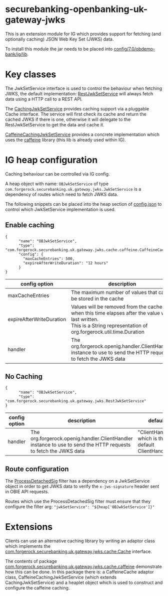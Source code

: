 # securebanking-openbanking-uk-gateway-jwks
This is an extension module for IG which provides support for fetching (and optionally caching) JSON Web Key Set (JWKS) data.

To install this module the jar needs to be placed into [config/7.0/obdemo-bank/ig/lib](../config/7.0/obdemo-bank/ig/lib).

# Key classes
The JwkSetService interface is used to control the behaviour when fetching JWKS, the default implementation: [RestJwkSetService](src/main/java/com/forgerock/securebanking/uk/gateway/jwks/RestJwkSetService.java) will always fetch data using a HTTP call to a REST API.

The [CachingJwkSetService](src/main/java/com/forgerock/securebanking/uk/gateway/jwks/cache/CachingJwkSetService.java) provides caching support via a pluggable Cache interface. The service will first check its cache and return the cached JWKS if there is one, otherwise it will delegate to the RestJwkSetService to get the data and cache it.

[CaffeineCachingJwkSetService](src/main/java/com/forgerock/securebanking/uk/gateway/jwks/cache/caffeine/CaffeineCachingJwkSetService.java) provides a concrete implementation which uses the [caffeine](https://github.com/ben-manes/caffeine) library (this lib is already used within IG).

# IG heap configuration
Caching behaviour can be controlled via IG config.

A heap object with name: `OBJwkSetService` of type `com.forgerock.securebanking.uk.gateway.jwks.JwkSetService` is a dependency of routes which need to fetch JWKS data.


The following snippets can be placed into the heap section of [config.json](../config/7.0/obdemo-bank/ig/config/prod/config/config.json) to control which JwkSetService implementation is used.

## Enable caching
```
{
      "name": "OBJwkSetService",
      "type": "com.forgerock.securebanking.uk.gateway.jwks.cache.caffeine.CaffeineCachingJwkSetService",
      "config": {
        "maxCacheEntries": 500,
        "expireAfterWriteDuration": "12 hours"
      }
}
```

| config option            | description                                                                                                                                                            | default                                                |
|--------------------------|------------------------------------------------------------------------------------------------------------------------------------------------------------------------|--------------------------------------------------------|
| maxCacheEntries          | The maximum number of values that can be stored in the cache                                                                                                           | 100                                                    |
| expireAfterWriteDuration | Values will be removed from the cache when this time elapses after the value was last written.<br/>This is a String representation of org.forgerock.util.time.Duration | "5 minutes"                                            |
| handler                  | The org.forgerock.openig.handler.ClientHandler instance to use to send the HTTP requests to fetch the JWKS data                                                        | "ClientHandler", which is the default IG ClientHandler |


## No Caching
```
{
      "name": "OBJwkSetService",
      "type": "com.forgerock.securebanking.uk.gateway.jwks.RestJwkSetService"
}
```

| config option | description                                                                                                                                        | default                                             |
|---------------|----------------------------------------------------------------------------------------------------------------------------------------------------|-----------------------------------------------------|
| handler       | The org.forgerock.openig.handler.ClientHandler instance to use to send the HTTP requests to fetch the JWKS data                                    | "ClientHandler", which is the default ClientHandler |


## Route configuration
The [ProcessDetachedSig](../config/7.0/obdemo-bank/ig/scripts/groovy/ProcessDetachedSig.groovy) filter has a dependency on a JwkSetService object in order to get JWKS data to verify the `x-jws-signature` header sent in OBIE API requests. 

Routes which use the ProcessDetachedSig filter must ensure that they configure the filter arg: `"jwkSetService": "${heap['OBJwkSetService']}"`

# Extensions
Clients can use an alternative caching library by writing an adaptor class which implements the [com.forgerock.securebanking.uk.gateway.jwks.cache.Cache](src/main/java/com/forgerock/securebanking/uk/gateway/jwks/cache/Cache.java) interface. 

The contents of package [com.forgerock.securebanking.uk.gateway.jwks.cache.caffeine](src/main/java/com/forgerock/securebanking/uk/gateway/jwks/cache/caffeine/) demonstrate how this can be done. In this package there is: a CaffeineCache adaptor class, CaffeineCachingJwkSetService (which extends CachingJwkSetService) and a heaplet object which is used to construct and configure the caffeine caching. 
